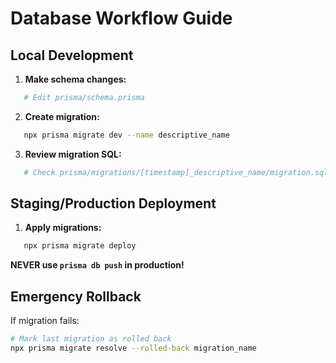 # Database Workflow Guide

## Local Development

1. **Make schema changes:**

```bash
   # Edit prisma/schema.prisma
```

2. **Create migration:**

```bash
   npx prisma migrate dev --name descriptive_name
```

3. **Review migration SQL:**

```bash
   # Check prisma/migrations/[timestamp]_descriptive_name/migration.sql
```

## Staging/Production Deployment

1. **Apply migrations:**

```bash
   npx prisma migrate deploy
```

**NEVER use `prisma db push` in production!**

## Emergency Rollback

If migration fails:

```bash
# Mark last migration as rolled back
npx prisma migrate resolve --rolled-back migration_name
```
